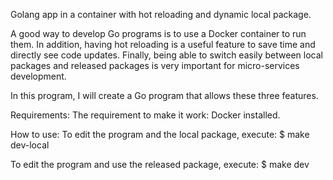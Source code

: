 Golang app in a container with hot reloading and dynamic local package.

A good way to develop Go programs is to use a Docker container to run them. 
In addition, having hot reloading is a useful feature to save time and directly see code updates.
Finally, being able to switch easily between local packages and released packages is very important for micro-services development.

In this program, I will create a Go program that allows these three features.

Requirements:
The requirement to make it work:
Docker installed.

How to use:
To edit the program and the local package, execute:
$ make dev-local

To edit the program and use the released package, execute:
$ make dev
